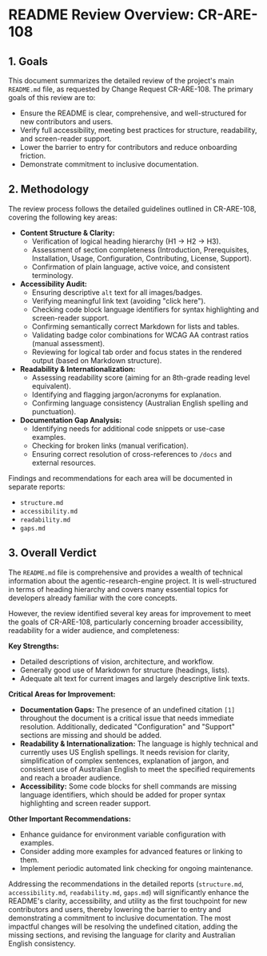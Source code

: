 # README Review Overview: CR-ARE-108

## 1. Goals

This document summarizes the detailed review of the project's main `README.md` file, as requested by Change Request CR-ARE-108. The primary goals of this review are to:

*   Ensure the README is clear, comprehensive, and well-structured for new contributors and users.
*   Verify full accessibility, meeting best practices for structure, readability, and screen-reader support.
*   Lower the barrier to entry for contributors and reduce onboarding friction.
*   Demonstrate commitment to inclusive documentation.

## 2. Methodology

The review process follows the detailed guidelines outlined in CR-ARE-108, covering the following key areas:

*   **Content Structure & Clarity:**
    *   Verification of logical heading hierarchy (H1 → H2 → H3).
    *   Assessment of section completeness (Introduction, Prerequisites, Installation, Usage, Configuration, Contributing, License, Support).
    *   Confirmation of plain language, active voice, and consistent terminology.
*   **Accessibility Audit:**
    *   Ensuring descriptive `alt` text for all images/badges.
    *   Verifying meaningful link text (avoiding "click here").
    *   Checking code block language identifiers for syntax highlighting and screen-reader support.
    *   Confirming semantically correct Markdown for lists and tables.
    *   Validating badge color combinations for WCAG AA contrast ratios (manual assessment).
    *   Reviewing for logical tab order and focus states in the rendered output (based on Markdown structure).
*   **Readability & Internationalization:**
    *   Assessing readability score (aiming for an 8th-grade reading level equivalent).
    *   Identifying and flagging jargon/acronyms for explanation.
    *   Confirming language consistency (Australian English spelling and punctuation).
*   **Documentation Gap Analysis:**
    *   Identifying needs for additional code snippets or use-case examples.
    *   Checking for broken links (manual verification).
    *   Ensuring correct resolution of cross-references to `/docs` and external resources.

Findings and recommendations for each area will be documented in separate reports:

*   `structure.md`
*   `accessibility.md`
*   `readability.md`
*   `gaps.md`

## 3. Overall Verdict

The `README.md` file is comprehensive and provides a wealth of technical information about the agentic-research-engine project. It is well-structured in terms of heading hierarchy and covers many essential topics for developers already familiar with the core concepts.

However, the review identified several key areas for improvement to meet the goals of CR-ARE-108, particularly concerning broader accessibility, readability for a wider audience, and completeness:

**Key Strengths:**
*   Detailed descriptions of vision, architecture, and workflow.
*   Generally good use of Markdown for structure (headings, lists).
*   Adequate alt text for current images and largely descriptive link texts.

**Critical Areas for Improvement:**
*   **Documentation Gaps:** The presence of an undefined citation `[1]` throughout the document is a critical issue that needs immediate resolution. Additionally, dedicated "Configuration" and "Support" sections are missing and should be added.
*   **Readability & Internationalization:** The language is highly technical and currently uses US English spellings. It needs revision for clarity, simplification of complex sentences, explanation of jargon, and consistent use of Australian English to meet the specified requirements and reach a broader audience.
*   **Accessibility:** Some code blocks for shell commands are missing language identifiers, which should be added for proper syntax highlighting and screen reader support.

**Other Important Recommendations:**
*   Enhance guidance for environment variable configuration with examples.
*   Consider adding more examples for advanced features or linking to them.
*   Implement periodic automated link checking for ongoing maintenance.

Addressing the recommendations in the detailed reports (`structure.md`, `accessibility.md`, `readability.md`, `gaps.md`) will significantly enhance the README's clarity, accessibility, and utility as the first touchpoint for new contributors and users, thereby lowering the barrier to entry and demonstrating a commitment to inclusive documentation. The most impactful changes will be resolving the undefined citation, adding the missing sections, and revising the language for clarity and Australian English consistency.
```
